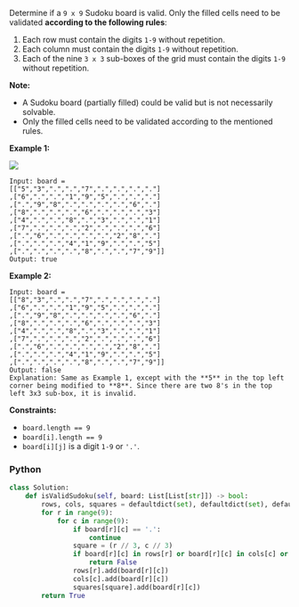 Determine if a `9 x 9`  Sudoku board is valid. Only the filled cells need to be validated **according to the following rules**:

1.  Each row must contain the digits `1-9`  without repetition.
2.  Each column must contain the digits `1-9` without repetition.
3.  Each of the nine `3 x 3`  sub-boxes of the grid must contain the digits `1-9` without repetition.

**Note:**

-   A Sudoku board (partially filled) could be valid but is not necessarily solvable.
-   Only the filled cells need to be validated according to the mentioned rules.

**Example 1:**

![](https://upload.wikimedia.org/wikipedia/commons/thumb/f/ff/Sudoku-by-L2G-20050714.svg/250px-Sudoku-by-L2G-20050714.svg.png)
```
Input: board = 
[["5","3",".",".","7",".",".",".","."]
,["6",".",".","1","9","5",".",".","."]
,[".","9","8",".",".",".",".","6","."]
,["8",".",".",".","6",".",".",".","3"]
,["4",".",".","8",".","3",".",".","1"]
,["7",".",".",".","2",".",".",".","6"]
,[".","6",".",".",".",".","2","8","."]
,[".",".",".","4","1","9",".",".","5"]
,[".",".",".",".","8",".",".","7","9"]]
Output: true
```

**Example 2:**
```
Input: board = 
[["8","3",".",".","7",".",".",".","."]
,["6",".",".","1","9","5",".",".","."]
,[".","9","8",".",".",".",".","6","."]
,["8",".",".",".","6",".",".",".","3"]
,["4",".",".","8",".","3",".",".","1"]
,["7",".",".",".","2",".",".",".","6"]
,[".","6",".",".",".",".","2","8","."]
,[".",".",".","4","1","9",".",".","5"]
,[".",".",".",".","8",".",".","7","9"]]
Output: false
Explanation: Same as Example 1, except with the **5** in the top left corner being modified to **8**. Since there are two 8's in the top left 3x3 sub-box, it is invalid.
```
**Constraints:**

-   `board.length == 9`
-   `board[i].length == 9`
-   `board[i][j]`  is a digit  `1-9`  or  `'.'`.


### Python
```python
class Solution:
    def isValidSudoku(self, board: List[List[str]]) -> bool:
        rows, cols, squares = defaultdict(set), defaultdict(set), defaultdict(set)
        for r in range(9):
            for c in range(9):
                if board[r][c] == '.':
                    continue
                square = (r // 3, c // 3)
                if board[r][c] in rows[r] or board[r][c] in cols[c] or board[r][c] in squares[square]:
                    return False
                rows[r].add(board[r][c])
                cols[c].add(board[r][c])
                squares[square].add(board[r][c])
        return True
```